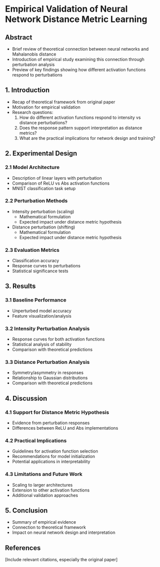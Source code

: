 # Empirical Validation of Neural Network Distance Metric Learning

## Abstract
- Brief review of theoretical connection between neural networks and Mahalanobis distance
- Introduction of empirical study examining this connection through perturbation analysis
- Preview of key findings showing how different activation functions respond to perturbations

## 1. Introduction
- Recap of theoretical framework from original paper
- Motivation for empirical validation
- Research questions:
  1. How do different activation functions respond to intensity vs distance perturbations?
  2. Does the response pattern support interpretation as distance metrics?
  3. What are the practical implications for network design and training?

## 2. Experimental Design
### 2.1 Model Architecture
- Description of linear layers with perturbation
- Comparison of ReLU vs Abs activation functions
- MNIST classification task setup

### 2.2 Perturbation Methods
- Intensity perturbation (scaling)
  - Mathematical formulation
  - Expected impact under distance metric hypothesis
- Distance perturbation (shifting)
  - Mathematical formulation
  - Expected impact under distance metric hypothesis

### 2.3 Evaluation Metrics
- Classification accuracy
- Response curves to perturbations
- Statistical significance tests

## 3. Results
### 3.1 Baseline Performance
- Unperturbed model accuracy
- Feature visualization/analysis

### 3.2 Intensity Perturbation Analysis
- Response curves for both activation functions
- Statistical analysis of stability
- Comparison with theoretical predictions

### 3.3 Distance Perturbation Analysis
- Symmetry/asymmetry in responses
- Relationship to Gaussian distributions
- Comparison with theoretical predictions

## 4. Discussion
### 4.1 Support for Distance Metric Hypothesis
- Evidence from perturbation responses
- Differences between ReLU and Abs implementations

### 4.2 Practical Implications
- Guidelines for activation function selection
- Recommendations for model initialization
- Potential applications in interpretability

### 4.3 Limitations and Future Work
- Scaling to larger architectures
- Extension to other activation functions
- Additional validation approaches

## 5. Conclusion
- Summary of empirical evidence
- Connection to theoretical framework
- Impact on neural network design and interpretation

## References
[Include relevant citations, especially the original paper]